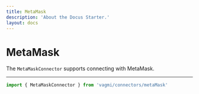 ```yaml
---
title: MetaMask
description: 'About the Docus Starter.'
layout: docs
---
```


# MetaMask

The `MetaMaskConnector` supports connecting with MetaMask.

---

```js
import { MetaMaskConnector } from 'vagmi/connectors/metaMask'
```
